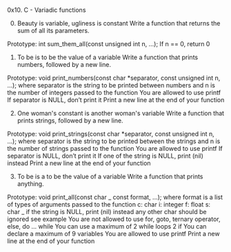 0x10. C - Variadic functions

0. Beauty is variable, ugliness is constant
   Write a function that returns the sum of all its parameters.

Prototype: int sum_them_all(const unsigned int n, ...);
If n == 0, return 0

1. To be is to be the value of a variable
   Write a function that prints numbers, followed by a new line.

Prototype: void print_numbers(const char \*separator, const unsigned int n, ...);
where separator is the string to be printed between numbers
and n is the number of integers passed to the function
You are allowed to use printf
If separator is NULL, don’t print it
Print a new line at the end of your function

2. One woman's constant is another woman's variable
   Write a function that prints strings, followed by a new line.

Prototype: void print_strings(const char \*separator, const unsigned int n, ...);
where separator is the string to be printed between the strings
and n is the number of strings passed to the function
You are allowed to use printf
If separator is NULL, don’t print it
If one of the string is NULL, print (nil) instead
Print a new line at the end of your function

3. To be is a to be the value of a variable
   Write a function that prints anything.

Prototype: void print_all(const char _ const format, ...);
where format is a list of types of arguments passed to the function
c: char
i: integer
f: float
s: char _ if the string is NULL, print (nil) instead
any other char should be ignored
see example
You are not allowed to use for, goto, ternary operator, else, do ... while
You can use a maximum of
2 while loops
2 if
You can declare a maximum of 9 variables
You are allowed to use printf
Print a new line at the end of your function
